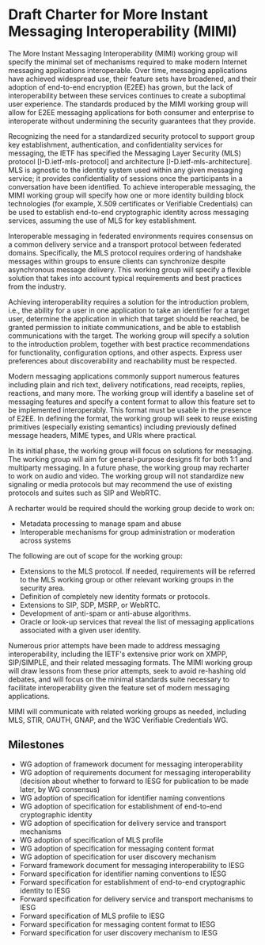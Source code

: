 # Draft Charter for More Instant Messaging Interoperability (MIMI)

The More Instant Messaging Interoperability (MIMI) working group will specify the minimal set of mechanisms required to make modern Internet messaging applications interoperable. Over time, messaging applications have achieved widespread use, their feature sets have broadened, and their adoption of end-to-end encryption (E2EE) has grown, but the lack of interoperability between these services continues to create a suboptimal user experience. The standards produced by the MIMI working group will allow for E2EE messaging applications for both consumer and enterprise to interoperate without undermining the security guarantees that they provide. 

Recognizing the need for a standardized security protocol to support group key establishment, authentication, and confidentiality services for messaging, the IETF has specified the Messaging Layer Security (MLS) protocol [I-D.ietf-mls-protocol] and architecture [I-D.ietf-mls-architecture]. MLS is agnostic to the identity system used within any given messaging service; it provides confidentiality of sessions once the participants in a conversation have been identified. To achieve interoperable messaging, the MIMI working group will specify how one or more identity building block technologies (for example, X.509 certificates or Verifiable Credentials) can be used to establish end-to-end cryptographic identity across messaging services, assuming the use of MLS for key establishment. 

Interoperable messaging in federated environments requires consensus on a common delivery service and a transport protocol between federated domains. Specifically, the MLS protocol requires ordering of handshake messages within groups to ensure clients can synchronize despite asynchronous message delivery. This working group will specify a flexible solution that takes into account typical requirements and best practices from the industry. 

Achieving interoperability requires a solution for the introduction problem, i.e., the ability for a user in one application to take an identifier for a target user, determine the application in which that target should be reached, be granted permission to initiate communications, and be able to establish communications with the target. The working group will specify a solution to the introduction problem, together with best practice recommendations for functionality, configuration options, and other aspects. Express user preferences about discoverability and reachability must be respected. 

Modern messaging applications commonly support numerous features including plain and rich text, delivery notifications, read receipts, replies, reactions, and many more. The working group will identify a baseline set of messaging features and specify a content format to allow this feature set to be implemented interoperably. This format must be usable in the presence of E2EE. In defining the format, the working group will seek to reuse existing primitives (especially existing semantics) including previously defined message headers, MIME types, and URIs where practical.

In its initial phase, the working group will focus on solutions for messaging. The working group will aim for general-purpose designs fit for both 1:1 and multiparty messaging. In a future phase, the working group may recharter to work on audio and video. The working group will not standardize new signaling or media protocols but may recommend the use of existing protocols and suites such as SIP and WebRTC. 

A recharter would be required should the working group decide to work on:
* Metadata processing to manage spam and abuse
* Interoperable mechanisms for group administration or moderation across systems

The following are out of scope for the working group:

* Extensions to the MLS protocol. If needed, requirements will be referred to the MLS working group or other relevant working groups in the security area.
* Definition of completely new identity formats or protocols.
* Extensions to SIP, SDP, MSRP, or WebRTC.
* Development of anti-spam or anti-abuse algorithms.
* Oracle or look-up services that reveal the list of messaging applications associated with a given user identity.

Numerous prior attempts have been made to address messaging interoperability, including the IETF's extensive prior work on XMPP, SIP/SIMPLE, and their related messaging formats. The MIMI working group will draw lessons from these prior attempts, seek to avoid re-hashing old debates, and will focus on the minimal standards suite necessary to facilitate interoperability given the feature set of modern messaging applications.

MIMI will communicate with related working groups as needed, including MLS, STIR, OAUTH, GNAP, and the W3C Verifiable Credentials WG.

## Milestones

* WG adoption of framework document for messaging interoperability
* WG adoption of requirements document for messaging interoperability
  (decision about whether to forward to IESG for publication to be made later,
  by WG consensus)
* WG adoption of specification for identifier naming conventions
* WG adoption of specification for establishment of end-to-end cryptographic identity
* WG adoption of specification for delivery service and transport mechanisms
* WG adoption of specification of MLS profile
* WG adoption of specification for messaging content format
* WG adoption of specification for user discovery mechanism
* Forward framework document for messaging interoperability to IESG
* Forward specification for identifier naming conventions to IESG
* Forward specification for establishment of end-to-end cryptographic identity to IESG
* Forward specification for delivery service and transport mechanisms to IESG
* Forward specification of MLS profile to IESG
* Forward specification for messaging content format to IESG
* Forward specification for user discovery mechanism to IESG








 

